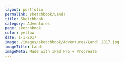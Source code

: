 ```yaml
---
layout: portfolio
permalink: sketchbook/Land!
title: Sketchbook
category: Adventures
page: sketchbook
color: yellow
date: 1-1-2017
image: /images/sketchbook/Adventures/Land!.2017.jpg
imageTitle: Land!
imageMeta: Made with iPad Pro + Procreate
---
```

